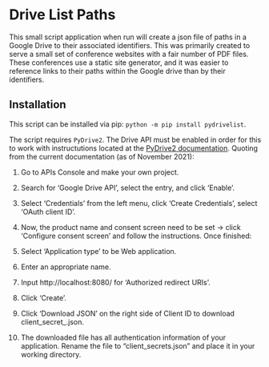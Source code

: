 # Drive List Paths

This small script application when run will create a json file of paths in a Google Drive to their associated identifiers.  This was primarily created to serve a small set of conference websites with a fair number of PDF files.  These conferences use a static site generator, and it was easier to reference links to their paths within the Google drive than by their identifiers.

## Installation

This script can be installed via pip: `python -m pip install pydrivelist`.

The script requires `PyDrive2`.  The Drive API must be enabled in order for this to work with instructutions located at the [PyDrive2 documentation](https://docs.iterative.ai/PyDrive2/quickstart/#authentication).  Quoting from the current documentation (as of November 2021):

1. Go to APIs Console and make your own project.

2. Search for ‘Google Drive API’, select the entry, and click ‘Enable’.

3. Select ‘Credentials’ from the left menu, click ‘Create Credentials’, select ‘OAuth client ID’.

4. Now, the product name and consent screen need to be set -> click ‘Configure consent screen’ and follow the instructions. Once finished:

5. Select ‘Application type’ to be Web application.

6. Enter an appropriate name.

7. Input http://localhost:8080/ for ‘Authorized redirect URIs’.

8. Click ‘Create’.

9. Click ‘Download JSON’ on the right side of Client ID to download client_secret_<really long ID>.json.

10. The downloaded file has all authentication information of your application. Rename the file to “client_secrets.json” and place it in your working directory.


